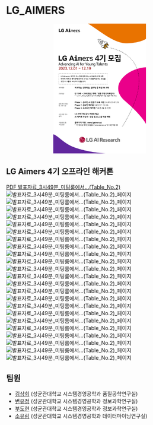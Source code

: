 # LG_AIMERS
<p align='center'>
    <img src='poster.png' width='250' height='350'>
</p>

## LG Aimers 4기 오프라인 해커톤
[PDF 발표자료_3시49분_미팅룸에서...(Table_No.2)](LG_Aimers_4기_팀_3시49분_미팅룸에서...(Table_No.2).pdf)
![발표자료_3시49분_미팅룸에서...(Table_No.2)_페이지](https://github.com/DohyunBu/LG-AIMERS_03-49_at_meetingroom..._Table_No.2/발표자료/LG_Aimers_4기_팀_3시49분_미팅룸에서...(Table_No.2)_페이지_01.jpg)
![발표자료_3시49분_미팅룸에서...(Table_No.2)_페이지](https://github.com/DohyunBu/LG-AIMERS_03-49_at_meetingroom..._Table_No.2/발표자료/LG_Aimers_4기_팀_3시49분_미팅룸에서...(Table_No.2)_페이지_02.jpg)
![발표자료_3시49분_미팅룸에서...(Table_No.2)_페이지](https://github.com/DohyunBu/LG-AIMERS_03-49_at_meetingroom..._Table_No.2/발표자료/LG_Aimers_4기_팀_3시49분_미팅룸에서...(Table_No.2)_페이지_03.jpg)
![발표자료_3시49분_미팅룸에서...(Table_No.2)_페이지](https://github.com/DohyunBu/LG-AIMERS_03-49_at_meetingroom..._Table_No.2/발표자료/LG_Aimers_4기_팀_3시49분_미팅룸에서...(Table_No.2)_페이지_04.jpg)
![발표자료_3시49분_미팅룸에서...(Table_No.2)_페이지](https://github.com/DohyunBu/LG-AIMERS_03-49_at_meetingroom..._Table_No.2/발표자료/LG_Aimers_4기_팀_3시49분_미팅룸에서...(Table_No.2)_페이지_05.jpg)
![발표자료_3시49분_미팅룸에서...(Table_No.2)_페이지](https://github.com/DohyunBu/LG-AIMERS_03-49_at_meetingroom..._Table_No.2/발표자료/LG_Aimers_4기_팀_3시49분_미팅룸에서...(Table_No.2)_페이지_06.jpg)
![발표자료_3시49분_미팅룸에서...(Table_No.2)_페이지](https://github.com/DohyunBu/LG-AIMERS_03-49_at_meetingroom..._Table_No.2/발표자료/LG_Aimers_4기_팀_3시49분_미팅룸에서...(Table_No.2)_페이지_07.jpg)
![발표자료_3시49분_미팅룸에서...(Table_No.2)_페이지](https://github.com/DohyunBu/LG-AIMERS_03-49_at_meetingroom..._Table_No.2/발표자료/LG_Aimers_4기_팀_3시49분_미팅룸에서...(Table_No.2)_페이지_08.jpg)
![발표자료_3시49분_미팅룸에서...(Table_No.2)_페이지](https://github.com/DohyunBu/LG-AIMERS_03-49_at_meetingroom..._Table_No.2/발표자료/LG_Aimers_4기_팀_3시49분_미팅룸에서...(Table_No.2)_페이지_09.jpg)
![발표자료_3시49분_미팅룸에서...(Table_No.2)_페이지](https://github.com/DohyunBu/LG-AIMERS_03-49_at_meetingroom..._Table_No.2/발표자료/LG_Aimers_4기_팀_3시49분_미팅룸에서...(Table_No.2)_페이지_10.jpg)
![발표자료_3시49분_미팅룸에서...(Table_No.2)_페이지](https://github.com/DohyunBu/LG-AIMERS_03-49_at_meetingroom..._Table_No.2/발표자료/LG_Aimers_4기_팀_3시49분_미팅룸에서...(Table_No.2)_페이지_11.jpg)
![발표자료_3시49분_미팅룸에서...(Table_No.2)_페이지](https://github.com/DohyunBu/LG-AIMERS_03-49_at_meetingroom..._Table_No.2/발표자료/LG_Aimers_4기_팀_3시49분_미팅룸에서...(Table_No.2)_페이지_12.jpg)
![발표자료_3시49분_미팅룸에서...(Table_No.2)_페이지](https://github.com/DohyunBu/LG-AIMERS_03-49_at_meetingroom..._Table_No.2/발표자료/LG_Aimers_4기_팀_3시49분_미팅룸에서...(Table_No.2)_페이지_13.jpg)
![발표자료_3시49분_미팅룸에서...(Table_No.2)_페이지](https://github.com/DohyunBu/LG-AIMERS_03-49_at_meetingroom..._Table_No.2/발표자료/LG_Aimers_4기_팀_3시49분_미팅룸에서...(Table_No.2)_페이지_14.jpg)
![발표자료_3시49분_미팅룸에서...(Table_No.2)_페이지](https://github.com/DohyunBu/LG-AIMERS_03-49_at_meetingroom..._Table_No.2/발표자료/LG_Aimers_4기_팀_3시49분_미팅룸에서...(Table_No.2)_페이지_15.jpg)
![발표자료_3시49분_미팅룸에서...(Table_No.2)_페이지](https://github.com/DohyunBu/LG-AIMERS_03-49_at_meetingroom..._Table_No.2/발표자료/LG_Aimers_4기_팀_3시49분_미팅룸에서...(Table_No.2)_페이지_16.jpg)
![발표자료_3시49분_미팅룸에서...(Table_No.2)_페이지](https://github.com/DohyunBu/LG-AIMERS_03-49_at_meetingroom..._Table_No.2/발표자료/LG_Aimers_4기_팀_3시49분_미팅룸에서...(Table_No.2)_페이지_17.jpg)
![발표자료_3시49분_미팅룸에서...(Table_No.2)_페이지](https://github.com/DohyunBu/LG-AIMERS_03-49_at_meetingroom..._Table_No.2/발표자료/LG_Aimers_4기_팀_3시49분_미팅룸에서...(Table_No.2)_페이지_18.jpg)
![발표자료_3시49분_미팅룸에서...(Table_No.2)_페이지](https://github.com/DohyunBu/LG-AIMERS_03-49_at_meetingroom..._Table_No.2/발표자료/LG_Aimers_4기_팀_3시49분_미팅룸에서...(Table_No.2)_페이지_19.jpg)
![발표자료_3시49분_미팅룸에서...(Table_No.2)_페이지](https://github.com/DohyunBu/LG-AIMERS_03-49_at_meetingroom..._Table_No.2/발표자료/LG_Aimers_4기_팀_3시49분_미팅룸에서...(Table_No.2)_페이지_20.jpg)
![발표자료_3시49분_미팅룸에서...(Table_No.2)_페이지](https://github.com/DohyunBu/LG-AIMERS_03-49_at_meetingroom..._Table_No.2/발표자료/LG_Aimers_4기_팀_3시49분_미팅룸에서...(Table_No.2)_페이지_21.jpg)
![발표자료_3시49분_미팅룸에서...(Table_No.2)_페이지](https://github.com/DohyunBu/LG-AIMERS_03-49_at_meetingroom..._Table_No.2/발표자료/LG_Aimers_4기_팀_3시49분_미팅룸에서...(Table_No.2)_페이지_22.jpg)
![발표자료_3시49분_미팅룸에서...(Table_No.2)_페이지](https://github.com/DohyunBu/LG-AIMERS_03-49_at_meetingroom..._Table_No.2/발표자료/LG_Aimers_4기_팀_3시49분_미팅룸에서...(Table_No.2)_페이지_23.jpg)

## 팀원
- [김상희](https://github.com/cecksh) (성균관대학교 시스템경영공학과 품질공학연구실)
- [변유정](https://github.com/HBHBYJYJ) (성균관대학교 시스템경영공학과 정보과학연구실)
- [부도현](https://github.com/DohyunBu) (성균관대학교 시스템경영공학과 정보과학연구실)
- [소유림](https://github.com/sosum22) (성균관대학교 시스템경영공학과 데이터마이닝연구실)


